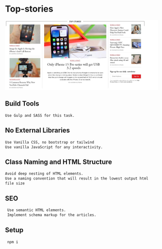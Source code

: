 # Top-stories

![Top-stories](<Test_Task_.... (1).jpeg>)

## Build Tools

    Use Gulp and SASS for this task.

## No External Libraries

    Use Vanilla CSS, no bootstrap or tailwind
    Use vanilla JavaScript for any interactivity.

## Class Naming and HTML Structure

    Avoid deep nesting of HTML elements.
    Use a naming convention that will result in the lowest output html file size

## SEO

     Use semantic HTML elements.
     Implement schema markup for the articles.

## Setup

` npm i`
